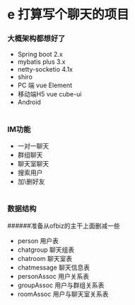 # e 打算写个聊天的项目

### 大概架构都想好了

* Spring boot 2.x
* mybatis plus 3.x
* netty-socketio 4.1x
* shiro
* PC 端 vue Element 
* 移动端H5 vue cube-ui 
* Android
#
### IM功能
* 一对一聊天
* 群组聊天
* 聊天室聊天
* 搜索用户
* 加\删好友
#
### 数据结构
######准备从ofbiz的主干上面删减一些
* person 用户表
* chatgroup 聊天组表
* chatroom 聊天室表
* chatmessage 聊天信息表
* personAssoc 用户关系表
* groupAssoc 用户与群组关系表
* roomAssoc 用户与聊天室关系表
